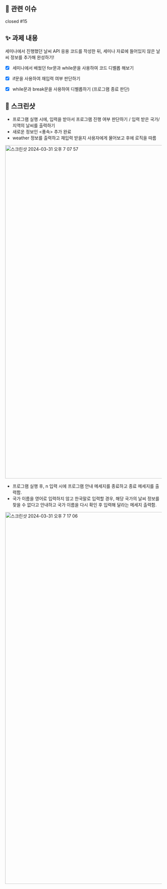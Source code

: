## 📌 관련 이슈
  closed #15


## ✨ 과제 내용
세미나에서 진행했던 날씨 API 응용 코드를 작성한 뒤, 세미나 자료에 들어있지 않은 날씨 정보를 추가해 완성하기!
- [x] 세미나에서 배웠던 for문과 while문을 사용하여 코드 디벨롭 해보기
- [x] if문을 사용하여 재입력 여부 판단하기
- [x] while문과 break문을 사용하여 디벨롭하기 (프로그램 종료 판단)


## 📸 스크린샷
- 프로그램 실행 시에, 입력을 받아서 프로그램 진행 여부 판단하기 / 입력 받은 국가/지역의 날씨를 출력하기
- 새로운 정보인 <풍속> 추가 완료
- weather 정보를 출력하고 재입력 받을지 사용자에게 물어보고 후에 로직을 따름
<img width="1072" alt="스크린샷 2024-03-31 오후 7 07 57" src="https://github.com/Likelion-at-SMWU-12th/ChoiHyunSeo/assets/80738573/74e9117c-c9ec-4c05-89ca-55cd76775bdb">

- 프로그램 실행 후, n 입력 시에 프로그램 안내 메세지를 종료하고 종료 메세지를 출력함. 
- 국가 이름을 영어로 입력하지 않고 한국말로 입력할 경우, 해당 국가의 날씨 정보를 찾을 수 없다고 안내하고 국가 이름을 다시 확인 후 입력해 달라는 메세지 출력함. 
<img width="1196" alt="스크린샷 2024-03-31 오후 7 17 06" src="https://github.com/Likelion-at-SMWU-12th/ChoiHyunSeo/assets/80738573/7e28eef9-3544-40b4-a4ae-a1e8317fb58b">
